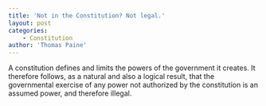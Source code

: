 ```yaml
---
title: 'Not in the Constitution? Not legal.'
layout: post
categories:
    - Constitution
author: 'Thomas Paine'
---
```


A constitution defines and limits the powers of the government it creates. It therefore follows, as a natural and also a logical result, that the governmental exercise of any power not authorized by the constitution is an assumed power, and therefore illegal.